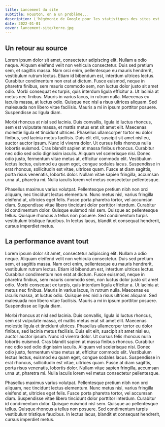 ```yaml
---
title: Lancement du site
subtitle: Houston, on a un problème...
description: L'hégémonie de Google pour les statistiques des sites est alarmant. A travers cet article, nous verrons qu'elles sont les alternatives plus éthiques.
date: 2022-01-01
cover: lancement-site/terre.jpg
---
```


## Un retour au source

Lorem ipsum dolor sit amet, consectetur adipiscing elit. Nullam a odio neque. Aliquam eleifend velit non vehicula consectetur. Duis sed pretium sem, et sagittis massa. Nam orci enim, pellentesque eu mauris hendrerit, vestibulum rutrum lectus. Etiam id bibendum est, interdum ultrices lectus. Curabitur condimentum non erat at dictum. Fusce euismod, neque in pharetra finibus, sem mauris commodo sem, non luctus dolor justo sit amet odio. Morbi consequat ex turpis, quis interdum ligula efficitur a. Ut lacinia at metus nec finibus. Mauris in varius lacus, in rutrum nulla. Maecenas eu iaculis massa, at luctus odio. Quisque nec nisl a risus ultrices aliquam. Sed malesuada non libero vitae facilisis. Mauris a mi in ipsum porttitor posuere. Suspendisse ac ligula diam.

Morbi rhoncus at nisl sed lacinia. Duis convallis, ligula id luctus rhoncus, sem est vulputate massa, et mattis metus erat sit amet elit. Maecenas molestie ligula et tincidunt ultrices. Phasellus ullamcorper tortor eu dolor finibus, sed lacinia metus facilisis. Duis elit elit, suscipit sit amet nisl eu, auctor auctor ipsum. Nunc id viverra dolor. Ut cursus felis rhoncus nulla lobortis euismod. Cras blandit sapien at massa finibus rhoncus. Curabitur nec odio sed odio dignissim iaculis. Aliquam vel scelerisque nisi. Donec odio justo, fermentum vitae metus at, efficitur commodo elit. Vestibulum lectus lectus, euismod eu quam eget, congue sodales lacus. Suspendisse in erat rhoncus, sollicitudin est vitae, ultrices quam. Fusce at diam sagittis, porta risus venenatis, lobortis dolor. Nullam vitae sapien fringilla, accumsan urna ut, pharetra mi. Nulla iaculis lorem vel metus consectetur pellentesque.

Phasellus maximus varius volutpat. Pellentesque pretium nibh non orci aliquam, nec tincidunt lectus elementum. Nunc metus nisl, varius fringilla eleifend at, ultricies eget felis. Fusce porta pharetra tortor, vel accumsan diam. Suspendisse vitae libero tincidunt dolor porttitor interdum. Curabitur id condimentum dolor. Quisque euismod nisl sem. Quisque ac pellentesque tellus. Quisque rhoncus a tellus non posuere. Sed condimentum turpis vestibulum tristique faucibus. In lectus lacus, blandit et consequat hendrerit, cursus imperdiet metus. 

## La performance avant tout

Lorem ipsum dolor sit amet, consectetur adipiscing elit. Nullam a odio neque. Aliquam eleifend velit non vehicula consectetur. Duis sed pretium sem, et sagittis massa. Nam orci enim, pellentesque eu mauris hendrerit, vestibulum rutrum lectus. Etiam id bibendum est, interdum ultrices lectus. Curabitur condimentum non erat at dictum. Fusce euismod, neque in pharetra finibus, sem mauris commodo sem, non luctus dolor justo sit amet odio. Morbi consequat ex turpis, quis interdum ligula efficitur a. Ut lacinia at metus nec finibus. Mauris in varius lacus, in rutrum nulla. Maecenas eu iaculis massa, at luctus odio. Quisque nec nisl a risus ultrices aliquam. Sed malesuada non libero vitae facilisis. Mauris a mi in ipsum porttitor posuere. Suspendisse ac ligula diam.

Morbi rhoncus at nisl sed lacinia. Duis convallis, ligula id luctus rhoncus, sem est vulputate massa, et mattis metus erat sit amet elit. Maecenas molestie ligula et tincidunt ultrices. Phasellus ullamcorper tortor eu dolor finibus, sed lacinia metus facilisis. Duis elit elit, suscipit sit amet nisl eu, auctor auctor ipsum. Nunc id viverra dolor. Ut cursus felis rhoncus nulla lobortis euismod. Cras blandit sapien at massa finibus rhoncus. Curabitur nec odio sed odio dignissim iaculis. Aliquam vel scelerisque nisi. Donec odio justo, fermentum vitae metus at, efficitur commodo elit. Vestibulum lectus lectus, euismod eu quam eget, congue sodales lacus. Suspendisse in erat rhoncus, sollicitudin est vitae, ultrices quam. Fusce at diam sagittis, porta risus venenatis, lobortis dolor. Nullam vitae sapien fringilla, accumsan urna ut, pharetra mi. Nulla iaculis lorem vel metus consectetur pellentesque.

Phasellus maximus varius volutpat. Pellentesque pretium nibh non orci aliquam, nec tincidunt lectus elementum. Nunc metus nisl, varius fringilla eleifend at, ultricies eget felis. Fusce porta pharetra tortor, vel accumsan diam. Suspendisse vitae libero tincidunt dolor porttitor interdum. Curabitur id condimentum dolor. Quisque euismod nisl sem. Quisque ac pellentesque tellus. Quisque rhoncus a tellus non posuere. Sed condimentum turpis vestibulum tristique faucibus. In lectus lacus, blandit et consequat hendrerit, cursus imperdiet metus. 

